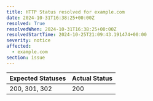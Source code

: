 ```yaml
---
title: HTTP Status resolved for example.com
date: 2024-10-31T16:38:25+00:00Z
resolved: True
resolvedWhen: 2024-10-31T16:38:25+00:00Z
resolvedStartTime: 2024-10-25T21:09:43.191474+00:00
severity: notice
affected:
  - example.com
section: issue
---
```


| Expected Statuses | Actual Status  |
|-------------------|----------------|
| 200, 301, 302 | 200 |
